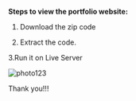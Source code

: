 <b>Steps to view the portfolio website:</b>

1. Download the zip code

2. Extract the code.

3.Run it on Live Server 


![photo123](https://user-images.githubusercontent.com/64826389/137638288-b782d436-4223-42b3-95b9-5cb7f3e90e2a.PNG)





Thank you!!!
